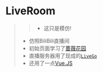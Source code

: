 # LiveRoom

> > * 这只是模仿!
> * 仿照BiliBili直播间
> * 初始页面学习了[蔷薇花园](https://iirose.com/)
> * 直播服务器用了现成的[`LiveGo`](https://github.com/gwuhaolin/livego)
> * 还用了一点[Vue.JS](https://cn.vuejs.org/)
